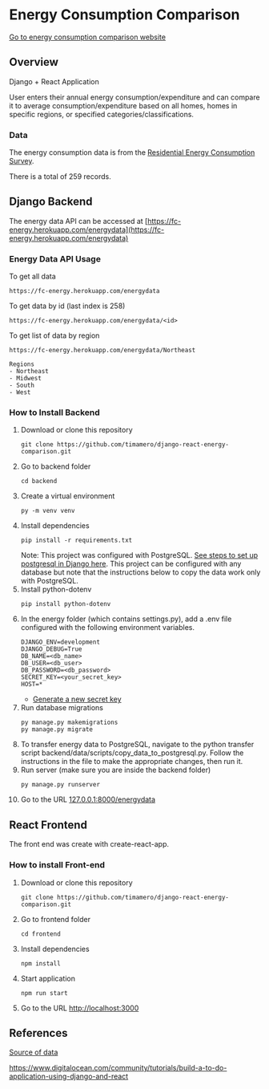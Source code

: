 # Energy Consumption Comparison

[Go to energy consumption comparison website](https://fc-energy-comparison.netlify.app/)

## Overview
Django + React Application

User enters their annual energy consumption/expenditure and can compare it to average consumption/expenditure based on all homes, homes in specific regions, or specified categories/classifications. 

### Data
The energy consumption data is from the [Residential Energy Consumption Survey](https://www.eia.gov/consumption/residential/data/2015/index.php?view=consumption#summary).

There is a total of 259 records.

## Django Backend
The energy data API can be accessed at [https://fc-energy.herokuapp.com/energydata](https://fc-energy.herokuapp.com/energydata)

### Energy Data API Usage
To get all data
```
https://fc-energy.herokuapp.com/energydata
```
To get data by id (last index is 258)
```
https://fc-energy.herokuapp.com/energydata/<id>
```
To get list of data by region
```
https://fc-energy.herokuapp.com/energydata/Northeast
```
    Regions
    - Northeast
    - Midwest
    - South
    - West

### How to Install Backend
1. Download or clone this repository
    ```
    git clone https://github.com/timamero/django-react-energy-comparison.git
    ```
2. Go to backend folder
    ```
    cd backend
    ```
3. Create a virtual environment
    ```
    py -m venv venv
    ```
4. Install dependencies
    ```
    pip install -r requirements.txt
    ```
    Note: This project was configured with PostgreSQL. [See steps to set up postgresql in Django here](https://github.com/timamero/django-starting-template/blob/main/postgresql/configure-postgresql-database.md). This project can be configured with any database but note that the instructions below to copy the data work only with PostgreSQL.
5. Install python-dotenv
    ```
    pip install python-dotenv
    ```
6. In the energy folder (which contains settings.py), add a .env file configured with the following environment variables.
    ```
    DJANGO_ENV=development
    DJANGO_DEBUG=True
    DB_NAME=<db_name>
    DB_USER=<db_user>
    DB_PASSWORD=<db_password>
    SECRET_KEY=<your_secret_key>
    HOST=*
    ```
    - [Generate a new secret key](https://humberto.io/blog/tldr-generate-django-secret-key/) 
7. Run database migrations
    ```
    py manage.py makemigrations
    py manage.py migrate
    ```
8. To transfer energy data to PostgreSQL, navigate to the python transfer script backend/data/scripts/copy_data_to_postgresql.py. Follow the instructions in the file to make the appropriate changes, then run it.
9. Run server (make sure you are inside the backend folder)
    ```
    py manage.py runserver
    ```
10. Go to the URL [127.0.0.1:8000/energydata](127.0.0.1:8000/energydata)

## React Frontend
The front end was create with create-react-app.

### How to install Front-end
1. Download or clone this repository
    ```
    git clone https://github.com/timamero/django-react-energy-comparison.git
    ```
2. Go to frontend folder
    ```
    cd frontend
    ```
3. Install dependencies
    ```
    npm install
    ```
4. Start application
    ```
    npm run start
    ```
5. Go to the URL [http://localhost:3000](http://localhost:3000a)


## References
[Source of data](https://www.eia.gov/consumption/residential/data/2015/index.php?view=consumption#summary)

https://www.digitalocean.com/community/tutorials/build-a-to-do-application-using-django-and-react